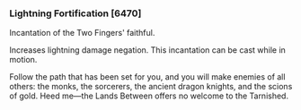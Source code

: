 ### Lightning Fortification [6470]

Incantation of the Two Fingers' faithful.

Increases lightning damage negation. This incantation can be cast while in motion.

Follow the path that has been set for you, and you will make enemies of all others: the monks, the sorcerers, the ancient dragon knights, and the scions of gold. Heed me—the Lands Between offers no welcome to the Tarnished.